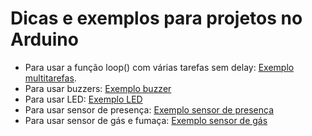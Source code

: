 # Dicas e exemplos  para projetos no Arduino

- Para usar a função loop() com várias tarefas sem delay: [Exemplo multitarefas](./tarefas/).
- Para usar buzzers: [Exemplo buzzer](./buzzer/) 
- Para usar LED: [Exemplo LED](./Pisca/)  
- Para usar sensor de presença: [Exemplo sensor de presença](./PIR/)               
- Para usar sensor de gás e fumaça: [Exemplo sensor de gás](./gás/)

